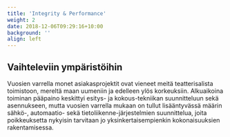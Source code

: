 ```yaml
---
title: 'Integrity & Performance'
weight: 2
date: 2018-12-06T09:29:16+10:00
background: ''
align: left
---
```


## Vaihteleviin ympäristöihin

Vuosien varrella monet asiakasprojektit ovat vieneet meitä teatterisalista toimistoon, mereltä  maan uumeniin ja edelleen ylös korkeuksiin. Alkuaikoina toiminan pääpaino keskittyi esitys- ja kokous-tekniikan suunnitteluun sekä asennukseen, mutta vuosien varrella mukaan on tullut lisääntyvässä määrin sähkö-, automaatio- sekä tietoliikenne-järjestelmien suunnittelua, joita poikkeuksetta nykyisin tarvitaan jo yksinkertaisempienkin kokonaisuuksien rakentamisessa. 